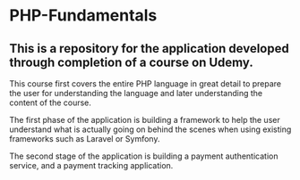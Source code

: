 # PHP-Fundamentals
<h2>This is a repository for the application developed through completion of a course on Udemy.</h2>

<p>This course first covers the entire PHP language in great detail to prepare the user for understanding the language and later understanding the content of the course.</p>

<p>The first phase of the application is building a framework to help the user understand what is actually going on behind the scenes when using existing frameworks such as Laravel or Symfony.</p>

<p>The second stage of the application is building a payment authentication service, and a payment tracking application.</p>
